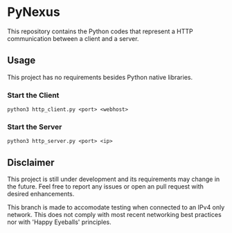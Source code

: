 # PyNexus

This repository contains the Python codes that represent a HTTP communication between a client and a server.

## Usage

This project has no requirements besides Python native libraries.

### Start the Client

```
python3 http_client.py <port> <webhost>
```

### Start the Server

```
python3 http_server.py <port> <ip>
```

## Disclaimer

This project is still under development and its requirements may change in the future. Feel free to report any issues or open an pull request with desired enhancements.

This branch is made to accomodate testing when connected to an IPv4 only network. This does not comply with most recent networking best practices nor with 'Happy Eyeballs' principles.
